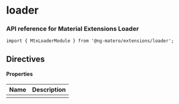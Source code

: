 # loader

### API reference for Material Extensions Loader

`import { MtxLoaderModule } from '@ng-matero/extensions/loader';`

## Directives

#### **Properties**

| Name | Description |
| :--- | :--- |
|  |  |

